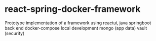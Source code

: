 # react-spring-docker-framework

Prototype implementation of a framework
using reactui, java springboot back end
docker-compose local development
mongo (app data)
vault (security)

